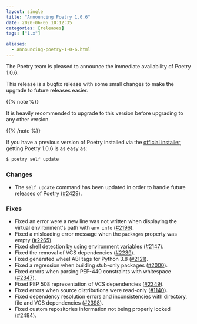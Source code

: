 ```yaml
---
layout: single
title: "Announcing Poetry 1.0.6"
date: 2020-06-05 10:12:35
categories: [releases]
tags: ["1.x"]

aliases:
  - announcing-poetry-1-0-6.html
---
```


The Poetry team is pleased to announce the immediate availability of Poetry 1.0.6.

<!--more-->

This release is a bugfix release with some small changes to make the upgrade to future releases easier.

{{% note %}}

<p>It is heavily recommended to upgrade to this version before upgrading to any other version.</p>
{{% /note %}}

If you have a previous version of Poetry installed via the [official installer](/docs/#installation),
getting Poetry 1.0.6 is as easy as:

```bash
$ poetry self update
```

### Changes

- The `self update` command has been updated in order to handle future releases of Poetry ([#2429](https://github.com/python-poetry/poetry/pull/2429)).

### Fixes

- Fixed an error were a new line was not written when displaying the virtual environment's path with `env info` ([#2196](https://github.com/python-poetry/poetry/pull/2196)).
- Fixed a misleading error message when the `packages` property was empty ([#2265](https://github.com/python-poetry/poetry/pull/2265)).
- Fixed shell detection by using environment variables ([#2147](https://github.com/python-poetry/poetry/pull/2147)).
- Fixed the removal of VCS dependencies ([#2239](https://github.com/python-poetry/poetry/pull/2239)).
- Fixed generated wheel ABI tags for Python 3.8 ([#2121](https://github.com/python-poetry/poetry/pull/2121)).
- Fixed a regression when building stub-only packages ([#2000](https://github.com/python-poetry/poetry/pull/2000)).
- Fixed errors when parsing PEP-440 constraints with whitespace ([#2347](https://github.com/python-poetry/poetry/pull/2347)).
- Fixed PEP 508 representation of VCS dependencies ([#2349](https://github.com/python-poetry/poetry/pull/2349)).
- Fixed errors when source distributions were read-only ([#1140](https://github.com/python-poetry/poetry/pull/1140)).
- Fixed dependency resolution errors and inconsistencies with directory, file and VCS dependencies ([#2398](https://github.com/python-poetry/poetry/pull/2398)).
- Fixed custom repositories information not being properly locked ([#2484](https://github.com/python-poetry/poetry/pull/2484)).
